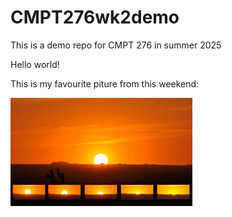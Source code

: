 # CMPT276wk2demo
This is a demo repo for CMPT 276 in summer 2025

Hello world!

This is my favourite piture from this weekend:

![my far sunset that I took from my trip to the island](./images/sunset.jpeg)
     